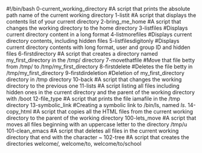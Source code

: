 #!/bin/bash
0-current_working_directory #A script that prints the absolute path name of the current working directory
1-listit #A script that displays the contents list of your current directory
2-bring_me_home #A script that changes the working directory to the home directory
3-listfiles #Displays current directory content in a long format
4-listmorefiles #Displays current directory contents, including hidden files
5-listfilesdigitonly #Displays current directory contents with long format, user and group ID and hidden files
6-firstdirectory #A script that creates a directory named my_first_directory in the /tmp/ directory
7-movethatfile #Move that file betty from /tmp/ to /tmp/my_first_directory
8-firstdelete #Deletes the file betty in /tmp/my_first_directory
9-firstdirdeletion #Deletion of my_first_directory directory in /tmp directory
10-back #A script that changes the working directory to the previous one
11-lists #A script listing all files including hidden ones in the current directory and the parent of the working directory with /boot
12-file_type #A script that prints the file iamafile in the /tmp directory
13-symbolic_link #Creating a symbolic link to /bin/ls, named _ls_.
14-copy_html #A script that copies all the HTML files from the current working directory to the parent of the working directory
100-lets_move #A script that moves all files beginning with an uppercase letter to the directory /tmp/u
101-clean_emacs #A script that deletes all files in the current working directory that end with the character ~
102-tree #A script that creates the directories welcome/, welcome/to, welcome/to/school
